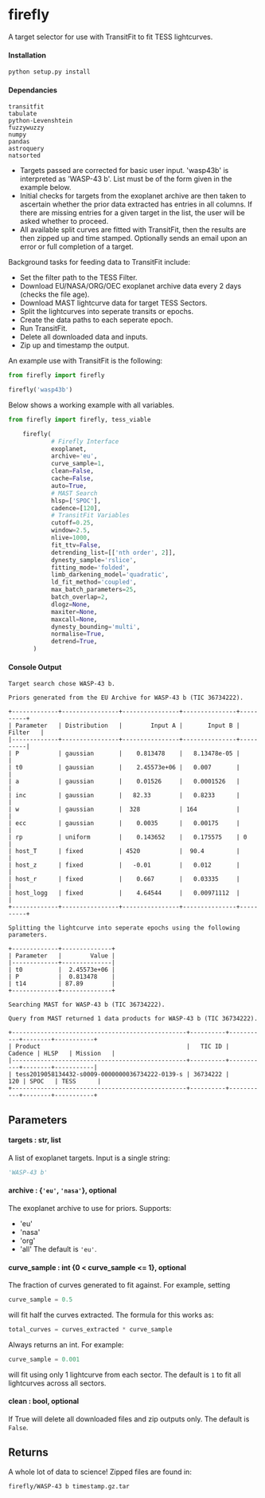 # **firefly**
A target selector for use with TransitFit to fit TESS lightcurves.

#### Installation
```bash
python setup.py install
```

#### Dependancies
```
transitfit
tabulate
python-Levenshtein
fuzzywuzzy
numpy
pandas
astroquery
natsorted
```

- Targets passed are corrected for basic user input. 'wasp43b' is
interpreted as 'WASP-43 b'. List must be of the form given in the example below.
- Initial checks for targets from the exoplanet archive are then taken to ascertain 
whether the prior data extracted has entries in all columns. If there are missing
entries for a given target in the list, the user will be asked whether to proceed.
- All available split curves are fitted with TransitFit, then the results
are then zipped up and time stamped. Optionally sends an email upon an error or 
full completion of a target.

Background tasks for feeding data to TransitFit include:
- Set the filter path to the TESS Filter.
- Download EU/NASA/ORG/OEC exoplanet archive data every 2 days (checks the file age).
- Download MAST lightcurve data for target TESS Sectors.
- Split the lightcurves into seperate transits or epochs.
- Create the data paths to each seperate epoch.
- Run TransitFit.
- Delete all downloaded data and inputs.
- Zip up and timestamp the output.

An example use with TransitFit is the following:
```python
from firefly import firefly

firefly('wasp43b')
```
Below shows a working example with all variables.
```python
from firefly import firefly, tess_viable

    firefly(
            # Firefly Interface
            exoplanet,
            archive='eu',
            curve_sample=1,
            clean=False,
            cache=False,
            auto=True,
            # MAST Search
            hlsp=['SPOC'],
            cadence=[120],
            # TransitFit Variables
            cutoff=0.25,
            window=2.5,
            nlive=1000,
            fit_ttv=False,
            detrending_list=[['nth order', 2]],
            dynesty_sample='rslice',
            fitting_mode='folded',
            limb_darkening_model='quadratic',
            ld_fit_method='coupled',
            max_batch_parameters=25,
            batch_overlap=2,
            dlogz=None,
            maxiter=None,
            maxcall=None,
            dynesty_bounding='multi',
            normalise=True,
            detrend=True,
       )
```
#### Console Output
```
Target search chose WASP-43 b.

Priors generated from the EU Archive for WASP-43 b (TIC 36734222).

+-------------+----------------+----------------+---------------+----------+
| Parameter   | Distribution   |        Input A |       Input B | Filter   |
|-------------+----------------+----------------+---------------+----------|
| P           | gaussian       |    0.813478    |   8.13478e-05 |          |
| t0          | gaussian       |    2.45573e+06 |   0.007       |          |
| a           | gaussian       |    0.01526     |   0.0001526   |          |
| inc         | gaussian       |   82.33        |   0.8233      |          |
| w           | gaussian       |  328           | 164           |          |
| ecc         | gaussian       |    0.0035      |   0.00175     |          |
| rp          | uniform        |    0.143652    |   0.175575    | 0        |
| host_T      | fixed          | 4520           |  90.4         |          |
| host_z      | fixed          |   -0.01        |   0.012       |          |
| host_r      | fixed          |    0.667       |   0.03335     |          |
| host_logg   | fixed          |    4.64544     |   0.00971112  |          |
+-------------+----------------+----------------+---------------+----------+

Splitting the lightcurve into seperate epochs using the following parameters.

+-------------+--------------+
| Parameter   |        Value |
|-------------+--------------|
| t0          |  2.45573e+06 |
| P           |  0.813478    |
| t14         | 87.89        |
+-------------+--------------+

Searching MAST for WASP-43 b (TIC 36734222).

Query from MAST returned 1 data products for WASP-43 b (TIC 36734222).

+-------------------------------------------------+----------+-----------+--------+-----------+
| Product                                         |   TIC ID |   Cadence | HLSP   | Mission   |
|-------------------------------------------------+----------+-----------+--------+-----------|
| tess2019058134432-s0009-0000000036734222-0139-s | 36734222 |       120 | SPOC   | TESS      |
+-------------------------------------------------+----------+-----------+--------+-----------+

```

Parameters
----------
    
#### targets : str, list
A list of exoplanet targets.
Input is a single string:
```python
'WASP-43 b'
```    

#### archive : {`'eu'`, `'nasa'`}, optional
The exoplanet archive to use for priors. Supports:

- 'eu'
- 'nasa'
- 'org'
- 'all'
The default is `'eu'`.

#### curve_sample : int {0 < curve_sample <= 1}, optional
The fraction of curves generated to fit against. For example, setting
```python
curve_sample = 0.5
```
will fit half the curves extracted. The formula for this works as:
```python
total_curves = curves_extracted * curve_sample
```
Always returns an int. For example:
```python
curve_sample = 0.001
```
will fit using only 1 lightcurve from each sector. 
The default is `1` to fit all lightcurves across all sectors.

#### clean : bool, optional
If True will delete all downloaded files and zip outputs only.
The default is `False`.

Returns
-------
A whole lot of data to science!
Zipped files are found in:
```
firefly/WASP-43 b timestamp.gz.tar
```
